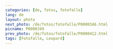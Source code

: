 ```yaml
---
categories: [de, fotos, fotofalle]
lang: de
layout: photo
next_photo: /de/fotos/fotofalle/P0000346.html
picname: P0000349
prev_photo: /de/fotos/fotofalle/P0000412.html
tags: [Fotofalle, Leopard]
---
```

